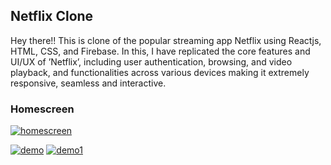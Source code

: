 ## Netflix Clone 
Hey there!! This is clone of the popular streaming app Netflix using Reactjs, HTML, CSS, and Firebase.
In this, I have replicated the core features and UI/UX of ’Netflix’, including user authentication, browsing, and video playback, and functionalities across various devices making it extremely responsive, seamless and interactive. 

### Homescreen

<a href="https://ibb.co/K9qZvVh"><img src="https://i.ibb.co/qRsGQmj/homescreen.jpg" alt="homescreen" border="0"></a>

<a href="https://ibb.co/tXZ6jBs"><img src="https://i.ibb.co/C2JyCB7/demo.png" alt="demo" border="0"></a>
<a href="https://ibb.co/6tPrgGC"><img src="https://i.ibb.co/vdPVZfn/demo1.png" alt="demo1" border="0"></a>

